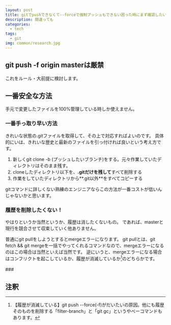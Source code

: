 ```yaml
---
layout: post
title: gitでpushできなくて--forceで強制プッシュもできない困った時にまず確認したいこと
description: 間違っても
categories:
  - tech
tags:
  - git
img: common/research.jpg
---
```


## git push -f origin masterは厳禁
これをルール・大前提に検討します。

## 一番安全な方法
手元で変更したファイルを100%管理している時しか使えません。

### 一番手っ取り早い方法
きれいな状態の.gitファイルを取得して、その上で対応すればよいのです。
具体的にいは、きれいな歴史と最新のファイルを引っ付ければ良いという考え方です。

1. 新しくgit clone -b (プッシュしたいブランチ)をする。元々作業していたディレクトリはそのまま残す。
1. cloneしたディレクトリ以下を、**.gitだけを残して**すべて削除する
1. 作業をしていたディレクトリから**.git以外**をすべてコピーする

gitコマンドに詳しくない熟練のエンジニアならこの方法が一番コストが低いんじゃないかと思います。

### 履歴を削除したくない！
やはりというか当然というか、履歴は消したくないもの。
であれば、masterと現行を競合させて収束していく他ありません。

普通にgit pullをしようとするとmergeエラーになります。
git pullとは、git fetch && git mergeを一括でやってくれるコマンドなので、mergeエラーになるのはこの場合は当然といえば当然です。
逆にいうと、mergeエラーになる場合はコンフリクトを起こしているか、履歴が消滅しているか[^1]のどちらかです。

###　


## 注釈
[^1]: 【履歴が消滅している】git push --force(-f)がだいたいの原因。他にも履歴そのものを削除する「filter-branch」と「git gc」というやべーコマンドもあります。

